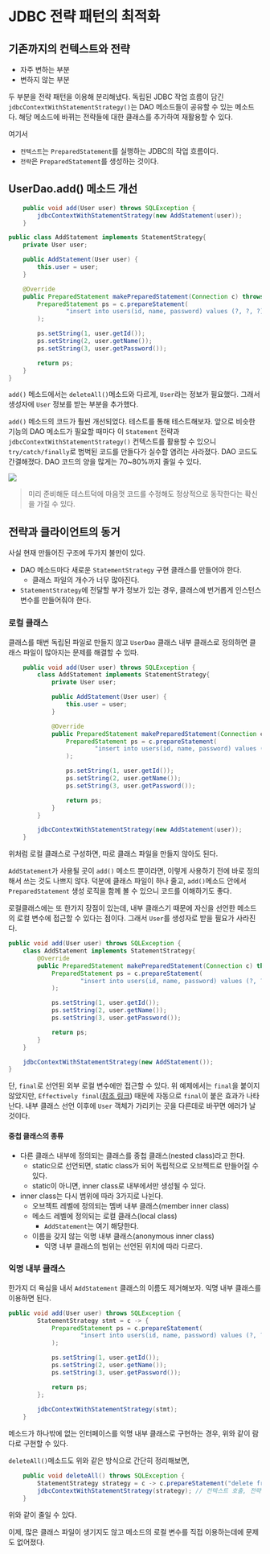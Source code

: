 # JDBC 전략 패턴의 최적화

## 기존까지의 컨텍스트와 전략

- 자주 변하는 부분
- 변하지 않는 부분

두 부분을 전략 패턴을 이용해 분리해냈다. 독립된 JDBC 작업 흐름이 담긴 `jdbcContextWithStatementStrategy()`는 DAO 메소드들이 공유할 수 있는 메소드다. 해당 메소드에 바뀌는 전략들에 대한 클래스를 추가하여 재활용할 수 있다.

여기서

- `컨텍스트`는 `PreparedStatement`를 실행하는 JDBC의 작업 흐름이다.
- `전략`은 `PreparedStatement`를 생성하는 것이다.

## UserDao.add() 메소드 개선

```java
    public void add(User user) throws SQLException {
        jdbcContextWithStatementStrategy(new AddStatement(user));
    }
```

```java
public class AddStatement implements StatementStrategy{
    private User user;

    public AddStatement(User user) {
        this.user = user;
    }

    @Override
    public PreparedStatement makePreparedStatement(Connection c) throws SQLException {
        PreparedStatement ps = c.prepareStatement(
                "insert into users(id, name, password) values (?, ?, ?)"
        );

        ps.setString(1, user.getId());
        ps.setString(2, user.getName());
        ps.setString(3, user.getPassword());

        return ps;
    }
}
```

`add()` 메소드에서는 `deleteAll()`메소드와 다르게, `User`라는 정보가 필요했다. 그래서 생성자에 `User` 정보를 받는 부분을 추가했다.

`add()` 메소드의 코드가 훨씬 개선되었다. 테스트를 통해 테스트해보자. 앞으로 비슷한 기능의 DAO 메소드가 필요할 때마다 이 `Statement` 전략과 `jdbcContextWithStatementStrategy()` 컨텍스트를 활용할 수 있으니 `try/catch/finally`로 범벅된 코드를 만들다가 실수할 염려는 사라졌다. DAO 코드도 간결해졌다. DAO 코드의 양을 많게는 70~80%까지 줄일 수 있다.

![](https://images.velog.io/images/jakeseo_me/post/8bd24613-a399-4753-be07-83869aa630da/image.png)

> 미리 준비해둔 테스트덕에 마음껏 코드를 수정해도 정상적으로 동작한다는 확신을 가질 수 있다.

## 전략과 클라이언트의 동거

사실 현재 만들어진 구조에 두가지 불만이 있다.

- DAO 메소드마다 새로운 `StatementStrategy` 구현 클래스를 만들어야 한다.
  - 클래스 파일의 개수가 너무 많아진다.
- `StatementStrategy`에 전달할 부가 정보가 있는 경우, 클래스에 번거롭게 인스턴스 변수를 만들어줘야 한다.

### 로컬 클래스

클래스를 매번 독립된 파일로 만들지 않고 `UserDao` 클래스 내부 클래스로 정의하면 클래스 파일이 많아지는 문제를 해결할 수 있따.

```java
    public void add(User user) throws SQLException {
        class AddStatement implements StatementStrategy{
            private User user;

            public AddStatement(User user) {
                this.user = user;
            }

            @Override
            public PreparedStatement makePreparedStatement(Connection c) throws SQLException {
                PreparedStatement ps = c.prepareStatement(
                        "insert into users(id, name, password) values (?, ?, ?)"
                );

                ps.setString(1, user.getId());
                ps.setString(2, user.getName());
                ps.setString(3, user.getPassword());

                return ps;
            }
        }

        jdbcContextWithStatementStrategy(new AddStatement(user));
    }
```


위처럼 로컬 클래스로 구성하면, 따로 클래스 파일을 만들지 않아도 된다.

`AddStatement`가 사용될 곳이 `add()` 메소드 뿐이라면, 이렇게 사용하기 전에 바로 정의해서 쓰는 것도 나쁘지 않다. 덕분에 클래스 파일이 하나 줄고, `add()`메소드 안에서 `PreparedStatement` 생성 로직을 함께 볼 수 있으니 코드를 이해하기도 좋다.

로컬클래스에는 또 한가지 장점이 있는데, 내부 클래스기 때문에 자신을 선언한 메소드의 로컬 변수에 접근할 수 있다는 점이다. 그래서 `User`를 생성자로 받을 필요가 사라진다.

```java
public void add(User user) throws SQLException {
    class AddStatement implements StatementStrategy{
        @Override
        public PreparedStatement makePreparedStatement(Connection c) throws SQLException {
            PreparedStatement ps = c.prepareStatement(
                    "insert into users(id, name, password) values (?, ?, ?)"
            );

            ps.setString(1, user.getId());
            ps.setString(2, user.getName());
            ps.setString(3, user.getPassword());

            return ps;
        }
    }

    jdbcContextWithStatementStrategy(new AddStatement());
}
```

단, `final`로 선언된 외부 로컬 변수에만 접근할 수 있다. 위 예제에서는 `final`을 붙이지 않았지만, `Effectively final`([참조 링크](https://www.linkedin.com/pulse/java-8-effective-final-gaurhari-dass#:~:text=Java%208%20has%20also%20introduced,the%20context%20of%20lambda%20expression.)) 때문에 자동으로 `final`이 붙은 효과가 나타난다. 내부 클래스 선언 이후에 `User` 객체가 가리키는 곳을 다른데로 바꾸면 에러가 날 것이다.

#### 중첩 클래스의 종류

- 다른 클래스 내부에 정의되는 클래스를 중첩 클래스(nested class)라고 한다.
  - static으로 선언되면, static class가 되어 독립적으로 오브젝트로 만들어질 수 있다.
  - static이 아니면, inner class로 내부에서만 생성될 수 있다.
- inner class는 다시 범위에 따라 3가지로 나뉜다.
  - 오브젝트 레벨에 정의되는 멤버 내부 클래스(member inner class)
  - 메소드 레벨에 정의되는 로컬 클래스(local class)
    - `AddStatement`는 여기 해당한다.
  - 이름을 갖지 않는 익명 내부 클래스(anonymous inner class)
    - 익명 내부 클래스의 범위는 선언된 위치에 따라 다르다.

### 익명 내부 클래스

한가지 더 욕심을 내서 `AddStatement` 클래스의 이름도 제거해보자. 익명 내부 클래스를 이용하면 된다.

```java
public void add(User user) throws SQLException {
        StatementStrategy stmt = c -> {
            PreparedStatement ps = c.prepareStatement(
                    "insert into users(id, name, password) values (?, ?, ?)"
            );

            ps.setString(1, user.getId());
            ps.setString(2, user.getName());
            ps.setString(3, user.getPassword());

            return ps;
        };
        
        jdbcContextWithStatementStrategy(stmt);
    }
```

메소드가 하나밖에 없는 인터페이스를 익명 내부 클래스로 구현하는 경우, 위와 같이 람다로 구현할 수 있다.

`deleteAll()`메소드도 위와 같은 방식으로 간단히 정리해보면,

```java
    public void deleteAll() throws SQLException {
        StatementStrategy strategy = c -> c.prepareStatement("delete from users"); // 선정한 전략 클래스의 오브젝트 생성
        jdbcContextWithStatementStrategy(strategy); // 컨텍스트 호출, 전략 오브젝트 전달
    }
```

위와 같이 줄일 수 있다.

이제, 많은 클래스 파일이 생기지도 않고 메소드의 로컬 변수를 직접 이용하는데에 문제도 없어졌다.
